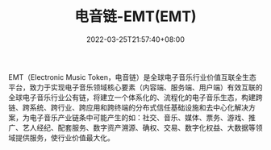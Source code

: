﻿---
weight: 
title: "电音链-EMT(EMT)"
description: "EMT（Electronic Music Token，电音链）是全球电子音乐行业价值互联全生态平台，致力于实现电子音乐领域核心要素（内容端、服务端、用户端）有效互联的全球电子音乐行业公有链，将..."
date: 2022-03-25T21:57:40+08:00
lastmod: 2022-03-25T16:45:40+08:00
draft: false
authors: ["Metabd"]
featuredImage: "dianyinlian-emtemt.webp"
link: ""
tags: ["数字代币","电音链-EMT(EMT)"]
categories: ["navigation"]
navigation: ["数字代币"]
lightgallery: true
toc: true
pinned: false
recommend: false
recommend1: false
---
EMT（Electronic Music Token，电音链）是全球电子音乐行业价值互联全生态平台，致力于实现电子音乐领域核心要素（内容端、服务端、用户端）有效互联的全球电子音乐行业公有链，将建立一个体系化的、流程化的电子音乐生态，构建跨链、跨系统、跨行业、跨应用和跨终端的分布式信任基础设施和去中心化解决方案，为电子音乐产业链条中可能产生的如：社交、音乐、媒体、票务、游戏、推广、艺人经纪、配套服务、数字资产溯源、确权、交易、数字化权益、大数据等领域提供服务，使行业价值最大化。
